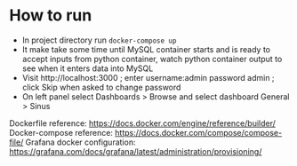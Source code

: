 # How to run
- In project directory run `docker-compose up`
- It make take some time until MySQL container starts and is ready to accept inputs from python container, watch python container output to see when it enters data into MySQL
- Visit http://localhost:3000 ; enter username:admin password admin ; click Skip when asked to change password
- On left panel select Dashboards > Browse and select dashboard General > Sinus

Dockerfile reference: https://docs.docker.com/engine/reference/builder/
Docker-compose reference: https://docs.docker.com/compose/compose-file/
Grafana docker configuration: https://grafana.com/docs/grafana/latest/administration/provisioning/
